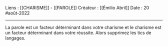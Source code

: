 Liens : [[CHARISME]] - [[PAROLE]]
Créateur : [[Émilio Abril]]
Date : 20 #août-2022
***

La parole est un facteur déterminant dans votre charisme et le charisme est un facteur déterminant dans votre réussite. Alors supprimez les tics de langages.